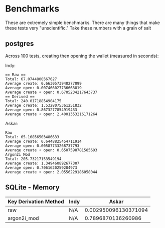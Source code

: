 # Benchmarks

These are extremely simple benchmarks. There are many things that make these
tests very "unscientific." Take these numbers with a grain of salt

## postgres

Across 100 tests, creating then opening the wallet (measured in seconds):

Indy:
```
== Raw ==
Total: 67.0744800567627
Average create: 0.6630573940277099
Average open: 0.007466027736663819
Average create + open: 0.6705234217643737
== Derived ==
Total: 240.01718854904175
Average create: 1.5328075361251832
Average open: 0.8673277854919433
Average create + open: 2.4001353216171264
```

Askar:
```
Raw
Total: 65.16856503486633
Average create: 0.6448825454711914
Average open: 0.00587733268737793
Average create + open: 0.6507598781585693
Argon2i Mod
Total: 205.73217153549194
Average create: 1.349460892677307
Average open: 0.7061620259284973
Average create + open: 2.0556229186058044
```

## SQLite - Memory

| Key Derivation Method | Indy | Askar                |
|-----------------------|------|----------------------|
| raw                   | N/A  | 0.002950096130371094 |
| argon2i_mod           | N/A  | 0.7896870136260986   |
